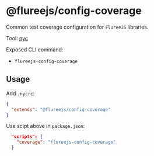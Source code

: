 # @flureejs/config-coverage

Common test coverage configuration for `FlureeJS` libraries.

Tool: [nyc](https://istanbul.js.org/)

Exposed CLI command:

- `flureejs-config-coverage`

## Usage

Add `.nycrc`:

```json
{
  "extends": "@flureejs/config-coverage"
}
```

Use scipt above in `package.json`:

```json
  "scripts": {
    "coverage": "flureejs-config-coverage"
  }
```
